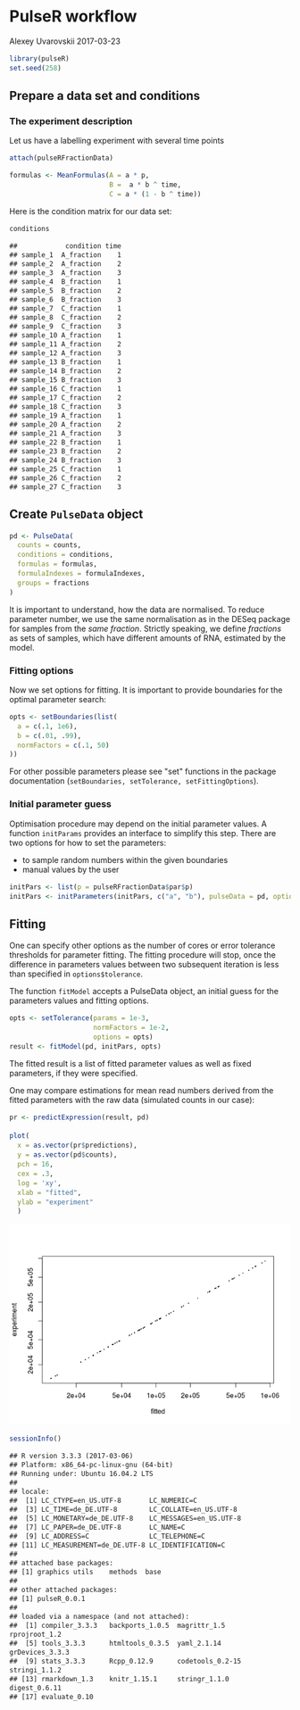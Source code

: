 PulseR workflow
================
Alexey Uvarovskii
2017-03-23

``` r
library(pulseR)
set.seed(258)
```

Prepare a data set and conditions
---------------------------------

### The experiment description

Let us have a labelling experiment with several time points

``` r
attach(pulseRFractionData)
```

``` r
formulas <- MeanFormulas(A = a * p,
                         B =  a * b ^ time,
                         C = a * (1 - b ^ time))
```

Here is the condition matrix for our data set:

``` r
conditions
```

    ##            condition time
    ## sample_1  A_fraction    1
    ## sample_2  A_fraction    2
    ## sample_3  A_fraction    3
    ## sample_4  B_fraction    1
    ## sample_5  B_fraction    2
    ## sample_6  B_fraction    3
    ## sample_7  C_fraction    1
    ## sample_8  C_fraction    2
    ## sample_9  C_fraction    3
    ## sample_10 A_fraction    1
    ## sample_11 A_fraction    2
    ## sample_12 A_fraction    3
    ## sample_13 B_fraction    1
    ## sample_14 B_fraction    2
    ## sample_15 B_fraction    3
    ## sample_16 C_fraction    1
    ## sample_17 C_fraction    2
    ## sample_18 C_fraction    3
    ## sample_19 A_fraction    1
    ## sample_20 A_fraction    2
    ## sample_21 A_fraction    3
    ## sample_22 B_fraction    1
    ## sample_23 B_fraction    2
    ## sample_24 B_fraction    3
    ## sample_25 C_fraction    1
    ## sample_26 C_fraction    2
    ## sample_27 C_fraction    3

Create `PulseData` object
-------------------------

``` r
pd <- PulseData(
  counts = counts,
  conditions = conditions,
  formulas = formulas,
  formulaIndexes = formulaIndexes,
  groups = fractions
)
```

It is important to understand, how the data are normalised. To reduce parameter number, we use the same normalisation as in the DESeq package for samples from the *same fraction*. Strictly speaking, we define *fractions* as sets of samples, which have different amounts of RNA, estimated by the model.

### Fitting options

Now we set options for fitting. It is important to provide boundaries for the optimal parameter search:

``` r
opts <- setBoundaries(list(
  a = c(.1, 1e6),
  b = c(.01, .99),
  normFactors = c(.1, 50)
))
```

For other possible parameters please see "set" functions in the package documentation (`setBoundaries, setTolerance, setFittingOptions`).

### Initial parameter guess

Optimisation procedure may depend on the initial parameter values. A function `initParams` provides an interface to simplify this step. There are two options for how to set the parameters:

-   to sample random numbers within the given boundaries
-   manual values by the user

``` r
initPars <- list(p = pulseRFractionData$par$p)
initPars <- initParameters(initPars, c("a", "b"), pulseData = pd, options = opts)
```

Fitting
-------

One can specify other options as the number of cores or error tolerance thresholds for parameter fitting. The fitting procedure will stop, once the difference in parameters values between two subsequent iteration is less than specified in `options$tolerance`.

The function `fitModel` accepts a PulseData object, an initial guess for the parameters values and fitting options.

``` r
opts <- setTolerance(params = 1e-3,
                     normFactors = 1e-2,
                     options = opts)
result <- fitModel(pd, initPars, opts)
```

The fitted result is a list of fitted parameter values as well as fixed parameters, if they were specified.

One may compare estimations for mean read numbers derived from the fitted parameters with the raw data (simulated counts in our case):

``` r
pr <- predictExpression(result, pd)

plot(
  x = as.vector(pr$predictions),
  y = as.vector(pd$counts),
  pch = 16,
  cex = .3,
  log = 'xy',
  xlab = "fitted",
  ylab = "experiment"
  )
```

![](fit-fractions_files/figure-markdown_github/unnamed-chunk-9-1.png)

``` r
sessionInfo()
```

    ## R version 3.3.3 (2017-03-06)
    ## Platform: x86_64-pc-linux-gnu (64-bit)
    ## Running under: Ubuntu 16.04.2 LTS
    ## 
    ## locale:
    ##  [1] LC_CTYPE=en_US.UTF-8       LC_NUMERIC=C              
    ##  [3] LC_TIME=de_DE.UTF-8        LC_COLLATE=en_US.UTF-8    
    ##  [5] LC_MONETARY=de_DE.UTF-8    LC_MESSAGES=en_US.UTF-8   
    ##  [7] LC_PAPER=de_DE.UTF-8       LC_NAME=C                 
    ##  [9] LC_ADDRESS=C               LC_TELEPHONE=C            
    ## [11] LC_MEASUREMENT=de_DE.UTF-8 LC_IDENTIFICATION=C       
    ## 
    ## attached base packages:
    ## [1] graphics utils    methods  base    
    ## 
    ## other attached packages:
    ## [1] pulseR_0.0.1
    ## 
    ## loaded via a namespace (and not attached):
    ##  [1] compiler_3.3.3   backports_1.0.5  magrittr_1.5     rprojroot_1.2   
    ##  [5] tools_3.3.3      htmltools_0.3.5  yaml_2.1.14      grDevices_3.3.3 
    ##  [9] stats_3.3.3      Rcpp_0.12.9      codetools_0.2-15 stringi_1.1.2   
    ## [13] rmarkdown_1.3    knitr_1.15.1     stringr_1.1.0    digest_0.6.11   
    ## [17] evaluate_0.10
